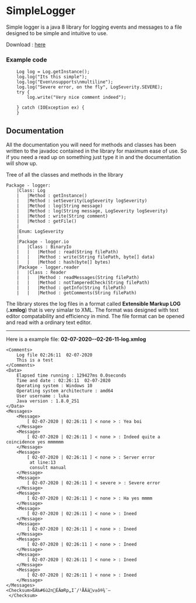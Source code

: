 # SimpleLogger
Simple logger is a java 8 library for logging events and messages to a file designed to be simple and intuitive to use.

Download : [here](https://github.com/LukeOnuke/SimpleLogger/releases)

### Example code

        Log log = Log.getInstance();
        log.log("Its this simple");
        log.log("Even\nsupports\nmultiline");
        log.log("Severe error, on the fly", LogSeverity.SEVERE);
        try {
            log.write("Very nice comment indeed");
            
        } catch (IOException ex) {
        }

## Documentation
All the documentation you will need for methods and classes has been written to the javadoc contained in the library for maximum ease of use. So if you need a read up on something just type it in and the documentation will show up.

Tree of all the classes and methods in the library

    Package - logger:
	    |Class: Log
	    |	|Method : getInstance()
	    |	|Method : setSeverity(LogSeverity logSeverity)
	    |	|Method : log(String message)
	    |	|Method : log(String message, LogSeverity logSeverity)
	    |	|Method : write(String comment)
	    |	|Method : getFile()
	    |
	    |Enum: LogSeverity
	    |
	    |Package - logger.io
	    |	|Class : BinaryIo
	    |	|	|Method : read(String filePath)
	    |	|	|Method : write(String filePath, byte[] data)
	    |	|	|Method : hash(byte[] bytes)
	    |Package - logger.reader
	    |	|Class : Reader
	    |	|	|Method : readMessages(String filePath)
	    |	|	|Method : notTamperedCheck(String filePath)
	    |	|	|Method : getInfo(String filePath)
	    |	|	|Method : getComments(String filePath)

The library stores the log files in a format called  **Extensible Markup LOG** (**.xmlog**) that is very simalar to XML.
The format was designed with text editor compatability and efficiency in mind.
The file format can be opened and read with a ordinary text editor.

---
Here is a example file: **02-07-2020--02-26-11-log.xmlog**
```
<Comments>
	Log file 02:26:11  02-07-2020
	This is a test
</Comments>
<Data>
	Elapsed time running : 129427ms 0.0seconds
	Time and date : 02:26:11  02-07-2020
	Operating system : Windows 10
	Operating system architecture : amd64
	User username : luka
	Java version : 1.8.0_251
</Data>
<Messages>
	<Message>
	 	[ 02-07-2020 | 02:26:11 ] < none > : Yea boi
	</Message>
	<Message>
	 	[ 02-07-2020 | 02:26:11 ] < none > : Indeed quite a coincidence yes mmmmmm
	</Message>
	<Message>
	 	[ 02-07-2020 | 02:26:11 ] < none > : Server error 
		 at line:13 
		 consult manual
	</Message>
	<Message>
	 	[ 02-07-2020 | 02:26:11 ] < severe > : Severe error
	</Message>
	<Message>
	 	[ 02-07-2020 | 02:26:11 ] < none > : Ha yes mmmm
	</Message>
	<Message>
	 	[ 02-07-2020 | 02:26:11 ] < none > : Ineed
	</Message>
	<Message>
	 	[ 02-07-2020 | 02:26:11 ] < none > : Ineed
	</Message>
	<Message>
	 	[ 02-07-2020 | 02:26:11 ] < none > : Ineed
	</Message>
	<Message>
	 	[ 02-07-2020 | 02:26:11 ] < none > : Ineed
	</Message>
	<Message>
	 	[ 02-07-2020 | 02:26:11 ] < none > : Ineed
	</Message>
</Messages>
<Checksum>ßÁ‰#6ù2nÉÄœRp„I˜/¹ÅÄäv±ô®¾¨–
 </Checksum>
 ```
